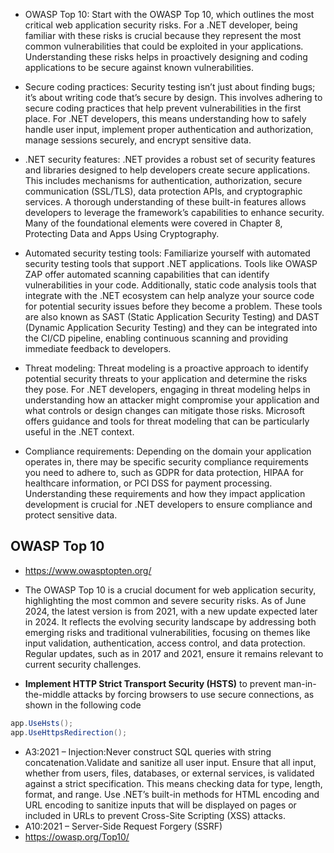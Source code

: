 - OWASP Top 10: Start with the OWASP Top 10, which outlines the most critical web application security risks. For a .NET developer, being familiar with these risks is crucial because they represent the most common vulnerabilities that could be exploited in your applications. Understanding these risks helps in proactively designing and coding applications to be secure against known vulnerabilities.

- Secure coding practices: Security testing isn’t just about finding bugs; it’s about writing code that’s secure by design. This involves adhering to secure coding practices that help prevent vulnerabilities in the first place. For .NET developers, this means understanding how to safely handle user input, implement proper authentication and authorization, manage sessions securely, and encrypt sensitive data.
- .NET security features: .NET provides a robust set of security features and libraries designed to help developers create secure applications. This includes mechanisms for authentication, authorization, secure communication (SSL/TLS), data protection APIs, and cryptographic services. A thorough understanding of these built-in features allows developers to leverage the framework’s capabilities to enhance security. Many of the foundational elements were covered in Chapter 8, Protecting Data and Apps Using Cryptography.

- Automated security testing tools: Familiarize yourself with automated security testing tools that support .NET applications. Tools like OWASP ZAP offer automated scanning capabilities that can identify vulnerabilities in your code. Additionally, static code analysis tools that integrate with the .NET ecosystem can help analyze your source code for potential security issues before they become a problem. These tools are also known as SAST (Static Application Security Testing) and DAST (Dynamic Application Security Testing) and they can be integrated into the CI/CD pipeline, enabling continuous scanning and providing immediate feedback to developers.

- Threat modeling: Threat modeling is a proactive approach to identify potential security threats to your application and determine the risks they pose. For .NET developers, engaging in threat modeling helps in understanding how an attacker might compromise your application and what controls or design changes can mitigate those risks. Microsoft offers guidance and tools for threat modeling that can be particularly useful in the .NET context.

- Compliance requirements: Depending on the domain your application operates in, there may be specific security compliance requirements you need to adhere to, such as GDPR for data protection, HIPAA for healthcare information, or PCI DSS for payment processing. Understanding these requirements and how they impact application development is crucial for .NET developers to ensure compliance and protect sensitive data.

## OWASP Top 10

 - https://www.owasptopten.org/
- The OWASP Top 10 is a crucial document for web application security, highlighting the most common and severe security risks. As of June 2024, the latest version is from 2021, with a new update expected later in 2024. It reflects the evolving security landscape by addressing both emerging risks and traditional vulnerabilities, focusing on themes like input validation, authentication, access control, and data protection. Regular updates, such as in 2017 and 2021, ensure it remains relevant to current security challenges.
  
 
- **Implement HTTP Strict Transport Security (HSTS)** to prevent man-in-the-middle attacks by forcing browsers to use secure connections, as shown in the following code
```c#
app.UseHsts();
app.UseHttpsRedirection();
```
- A3:2021 – Injection:Never construct SQL queries with string concatenation.Validate and sanitize all user input. Ensure that all input, whether from users, files, databases, or external services, is validated against a strict specification. This means checking data for type, length, format, and range. Use .NET’s built-in methods for HTML encoding and URL encoding to sanitize inputs that will be displayed on pages or included in URLs to prevent Cross-Site Scripting (XSS) attacks.
- A10:2021 – Server-Side Request Forgery (SSRF)
- https://owasp.org/Top10/